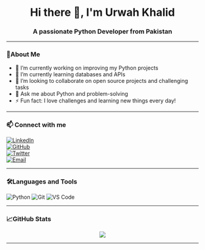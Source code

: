<h1 align="center">Hi there 👋, I'm Urwah Khalid</h1>
<h3 align="center">A passionate Python Developer from Pakistan</h3>

---

### 🌟About Me

- 🔭 I’m currently working on improving my Python projects  
- 🌱 I’m currently learning databases and APIs  
- 👯 I’m looking to collaborate on open source projects and challenging tasks  
- 💬 Ask me about Python and problem-solving  
- ⚡ Fun fact: I love challenges and learning new things every day!

---

### 📫 Connect with me


[![LinkedIn](https://img.shields.io/badge/LinkedIn-0A66C2?style=flat&logo=linkedin&logoColor=white)](https://www.linkedin.com/in/urwahkhalid00)  
[![GitHub](https://img.shields.io/badge/GitHub-181717?style=flat&logo=github&logoColor=white)](https://github.com/urwahkhalid00)  
[![Twitter](https://img.shields.io/badge/Twitter-1DA1F2?style=flat&logo=twitter&logoColor=white)](https://twitter.com/urwahkhalid00)  
[![Email](https://img.shields.io/badge/Email-D44638?style=flat&logo=gmail&logoColor=white)](mailto:urwahkhalid00@gmail.com)

---

### 🛠️Languages and Tools

![Python](https://img.shields.io/badge/-Python-black?style=flat-square&logo=python)
![Git](https://img.shields.io/badge/-Git-black?style=flat-square&logo=git)
![VS Code](https://img.shields.io/badge/-VS%20Code-black?style=flat-square&logo=visual-studio-code)

---

### 📈GitHub Stats

<p align="center">
  <img src="https://github-readme-stats.vercel.app/api?username=urwahkhalid00&show_icons=true&theme=tokyonight" />
</p>

---

